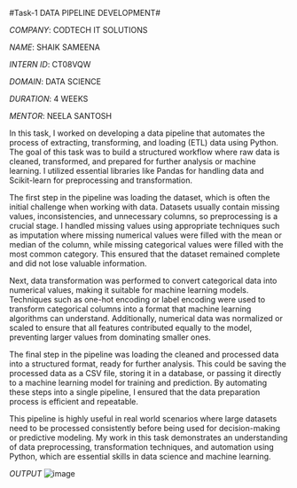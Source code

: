 #Task-1 DATA PIPELINE DEVELOPMENT#

*COMPANY*: CODTECH IT SOLUTIONS

*NAME*: SHAIK SAMEENA

*INTERN ID*: CT08VQW

*DOMAIN*: DATA SCIENCE

*DURATION*: 4 WEEKS

*MENTOR*: NEELA SANTOSH

In this task, I worked on developing a data pipeline that automates the process of extracting, transforming, and loading (ETL) data using Python. The goal of this task was to build a structured workflow where raw data is cleaned, transformed, and prepared for further analysis or machine learning. I utilized essential libraries like Pandas for handling data and Scikit-learn for preprocessing and transformation.

The first step in the pipeline was loading the dataset, which is often the initial challenge when working with data. Datasets usually contain missing values, inconsistencies, and unnecessary columns, so preprocessing is a crucial stage. I handled missing values using appropriate techniques such as imputation where missing numerical values were filled with the mean or median of the column, while missing categorical values were filled with the most common category. This ensured that the dataset remained complete and did not lose valuable information.

Next, data transformation was performed to convert categorical data into numerical values, making it suitable for machine learning models. Techniques such as one-hot encoding or label encoding were used to transform categorical columns into a format that machine learning algorithms can understand. Additionally, numerical data was normalized or scaled to ensure that all features contributed equally to the model, preventing larger values from dominating smaller ones.

The final step in the pipeline was loading the cleaned and processed data into a structured format, ready for further analysis. This could be saving the processed data as a CSV file, storing it in a database, or passing it directly to a machine learning model for training and prediction. By automating these steps into a single pipeline, I ensured that the data preparation process is efficient and repeatable.

This pipeline is highly useful in real world scenarios where large datasets need to be processed consistently before being used for decision-making or predictive modeling. My work in this task demonstrates an understanding of data preprocessing, transformation techniques, and automation using Python, which are essential skills in data science and machine learning.

*OUTPUT*
![image](https://github.com/user-attachments/assets/ed939a4b-d59f-43fc-bff2-ebcd2a1bf1d1)

